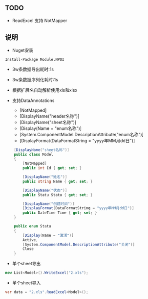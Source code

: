 ﻿## TODO
- ReadExcel 支持 NotMapper



## 说明

- Nuget安装
```
Install-Package Module.NPOI
```

- 3w条数据导出耗时:1s

- 3w条数据序列化耗时:1s

- 根据扩展名自动解析使用xls和xlsx

- 支持DataAnnotations
    - [NotMapped]
    - [DisplayName("header名称")]
    - [DisplayName("sheet名称")]
    - [Display(Name = "enum名称")]
	- [System.ComponentModel.DescriptionAttribute("enum名称")]
    - [DisplayFormat(DataFormatString = "yyyy年MM月dd日")]

```C#
    [DisplayName("sheet名称")]
    public class Model
    {
        [NotMapped]
        public int Id { get; set; }

        [DisplayName("姓名")]
        public string Name { get; set; }

		[DisplayName("状态")]
        public Statu Statu { get; set; }

        [DisplayName("创建时间")]
        [DisplayFormat(DataFormatString = "yyyy年MM月dd日")]
        public DateTime Time { get; set; }
    }

	public enum Statu
    {
        [Display(Name = "激活")]
        Active,
        [System.ComponentModel.DescriptionAttribute("关闭")]
        Close
    }
```

- 单个sheet导出
```C#
new List<Model>().WriteExcel("2.xls");
```


- 单个sheet导入
```C#
var data = "2.xls".ReadExcel<Model>();
```




